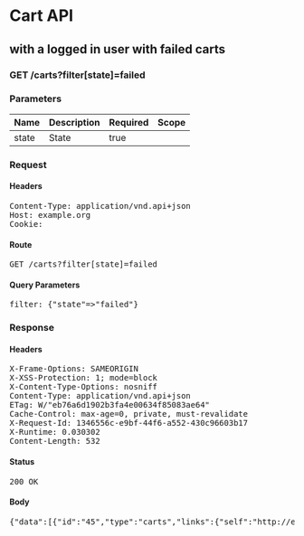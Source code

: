 # Cart API

## with a logged in user with failed carts

### GET /carts?filter[state]=failed

### Parameters

| Name | Description | Required | Scope |
|------|-------------|----------|-------|
| state | State | true |  |

### Request

#### Headers

<pre>Content-Type: application/vnd.api+json
Host: example.org
Cookie: </pre>

#### Route

<pre>GET /carts?filter[state]=failed</pre>

#### Query Parameters

<pre>filter: {&quot;state&quot;=&gt;&quot;failed&quot;}</pre>

### Response

#### Headers

<pre>X-Frame-Options: SAMEORIGIN
X-XSS-Protection: 1; mode=block
X-Content-Type-Options: nosniff
Content-Type: application/vnd.api+json
ETag: W/&quot;eb76a6d1902b3fa4e00634f85083ae64&quot;
Cache-Control: max-age=0, private, must-revalidate
X-Request-Id: 1346556c-e9bf-44f6-a552-430c96603b17
X-Runtime: 0.030302
Content-Length: 532</pre>

#### Status

<pre>200 OK</pre>

#### Body

<pre>{"data":[{"id":"45","type":"carts","links":{"self":"http://example.org/carts/45"},"attributes":{"user_id":27,"purchased_at":null,"created_at":"2018-05-14T06:13:03.316Z","updated_at":"2018-05-14T06:13:03.324Z","origin":null},"relationships":{"line_items":{"links":{"self":"http://example.org/carts/45/relationships/line_items","related":"http://example.org/carts/45/line_items"}},"cart_purchases":{"links":{"self":"http://example.org/carts/45/relationships/cart_purchases","related":"http://example.org/carts/45/cart_purchases"}}}}]}</pre>
